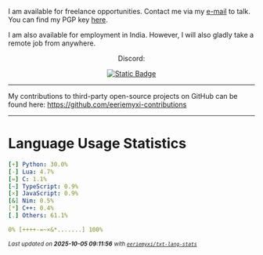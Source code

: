 I am available for freelance opportunities. Contact me via my [e-mail](mailto:myxi@envs.net?subject=I'd%20Like%20to%20Talk%20to%20You%20About%20a%20Freelance%20Project) to talk. You can find my PGP key [here](https://github.com/sponsors/eeriemyxi).

I am also available for employment in India. However, I will also gladly take a
remote job from anywhere.

<p align="center">Discord:</p>
<p align="center">
  <a href="https://discord.com/users/598134630104825856">
    <img alt="Static Badge" src="https://img.shields.io/badge/%40myxi-Add_me_on_Discord-blue?style=flat&logo=discord&logoColor=white&labelColor=%235865F2&color=%235865F2&link=https%3A%2F%2Fdiscord.com%2Fusers%2F598134630104825856%2F">
  </a>
</p>

---

My contributions to third-party open-source projects on GitHub can be found
here: https://github.com/eeriemyxi-contributions

---

# Language Usage Statistics
```yaml
[+] Python: 30.0%
[-] Lua: 4.7%
[=] C: 1.1%
[~] TypeScript: 0.9%
[×] JavaScript: 0.9%
[&] Nim: 0.5%
[*] C++: 0.4%
[.] Others: 61.1%

0% [++++-=~×&*.......] 100%
```

<sub>_Last updated on **2025-10-05 09:11:56** with [`eeriemyxi/txt-lang-stats`](https://github.com/eeriemyxi/txt-lang-stats)_</sub>



